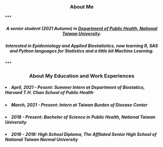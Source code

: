 <h3 align=center>About Me</h3>
***
<h5 align=center>A senior student (2021 Autumn) in <a href="http://dph.ntu.edu.tw/web/index/index.jsp?lang=en">Department of Public Health, National Taiwan University</a>.</h5>
<h5 align=center>Interested in Epidemiology and Applied Biostatistics, now learning R, SAS and Python languages for Statistics and a little bit Machine Learning.</h5>
***
<h3 align=center>About My Education and Work Experiences</h3>
<h5 align=left><li>April, 2021 - Pesent: Summer Intern at Department of Biostatics, Harvard T.H. Chan School of Public Health</li></h5>
<h5 align=left><li>March, 2021 - Present: Intern at Taiwan Burden of Disease Center</li></h5>
<h5 align=left><li>2018 - Present: Bachelor of Science in Public Health, National Taiwan University</li></h5>
<h5 align=left><li>2016 - 2018: High School Diploma, The Affliated Senior High School of National Taiwan Normal University</li></h5>
